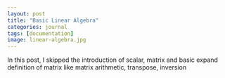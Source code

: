 ```yaml
---
layout: post
title: "Basic Linear Algebra"
categories: journal
tags: [documentation]
image: linear-algebra.jpg
---
```

In this post, I skipped the introduction of scalar, matrix and basic expand definition of matrix like matrix arithmetic, transpose, inversion
<!--stackedit_data:
eyJoaXN0b3J5IjpbOTQ1MjI0ODQwLC03Nzk0MTQ2NzMsMTU3Mz
g1MDE2OF19
-->
